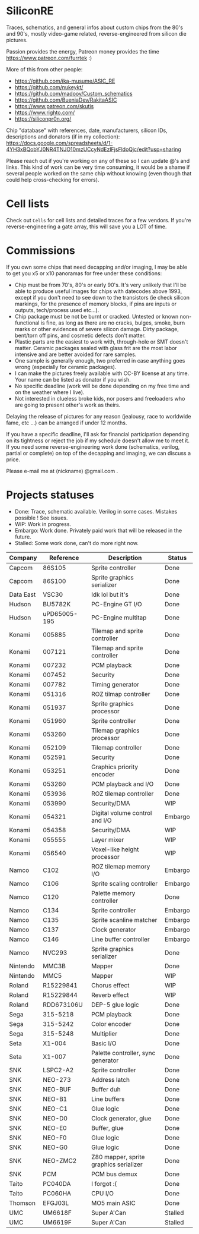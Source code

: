 # SiliconRE

Traces, schematics, and general infos about custom chips from the 80's and 90's, mostly video-game related, reverse-engineered from silicon die pictures.

Passion provides the energy, Patreon money provides the time https://www.patreon.com/furrtek :)

More of this from other people:
- https://github.com/ika-musume/ASIC_RE
- https://github.com/nukeykt/
- https://github.com/madoov/Custom_schematics
- https://github.com/BueniaDev/RakitaASIC
- https://www.patreon.com/skutis
- https://www.righto.com/
- https://siliconpr0n.org/

Chip "database" with references, date, manufacturers, silicon IDs, descriptions and donators (if in my collection): https://docs.google.com/spreadsheets/d/1-4YH3xBQobYJ0NR4TNJO10mzUCcyNdEzlFjsFldoQjc/edit?usp=sharing

Please reach out if you're working on any of these so I can update @'s and links. This kind of work can be very time consuming, it would be a shame if several people worked on the same chip without knowing (even though that could help cross-checking for errors).

# Cell lists

Check out `Cells` for cell lists and detailed traces for a few vendors. If you're reverse-engineering a gate array, this will save you a LOT of time.

# Commissions

If you own some chips that need decapping and/or imaging, I may be able to get you x5 or x10 panoramas for free under these conditions:
* Chip must be from 70's, 80's or early 90's. It's very unlikely that I'll be able to produce useful images for chips with datecodes above 1993, except if you don't need to see down to the transistors (ie check silicon markings, for the presence of memory blocks, if pins are inputs or outputs, tech/process used etc...).
* Chip package must be not be burnt or cracked. Untested or known non-functional is fine, as long as there are no cracks, bulges, smoke, burn marks or other evidences of severe silicon damage. Dirty package, bent/torn off pins, and cosmetic defects don't matter.
* Plastic parts are the easiest to work with, through-hole or SMT doesn't matter. Ceramic packages sealed with glass frit are the most labor intensive and are better avoided for rare samples.
* One sample is generally enough, two preferred in case anything goes wrong (especially for ceramic packages).
* I can make the pictures freely available with CC-BY license at any time. Your name can be listed as donator if you wish.
* No specific deadline (work will be done depending on my free time and on the weather where I live).
* Not interested in clueless broke kids, nor posers and freeloaders who are going to present other's work as theirs.

Delaying the release of pictures for any reason (jealousy, race to worldwide fame, etc ...) can be arranged if under 12 months.

If you have a specific deadline, I'll ask for financial participation depending on its tightness or reject the job if my schedule doesn't allow me to meet it.
If you need some reverse-engineering work done (schematics, verilog, partial or complete) on top of the decapping and imaging, we can discuss a price.

Please e-mail me at (nickname) @gmail.com .

# Projects statuses

* Done: Trace, schematic available. Verilog in some cases. Mistakes possible ! See issues.
* WIP: Work in progress.
* Embargo: Work done. Privately paid work that will be released in the future.
* Stalled: Some work done, can't do more right now.

|Company|Reference|Description|Status|
|-------|---------|-----------|------|
|Capcom |86S105|Sprite controller|Done|
|Capcom |86S100|Sprite graphics serializer|Done|
|Data East |VSC30|Idk lol but it's |Done|
|Hudson|BU5782K|PC-Engine GT I/O|Done|
|Hudson|uPD65005-195|PC-Engine multitap|Done|
|Konami|005885|Tilemap and sprite controller|Done|
|Konami|007121|Tilemap and sprite controller|Done|
|Konami|007232|PCM playback|Done|
|Konami|007452|Security|Done|
|Konami|007782|Timing generator|Done|
|Konami|051316|ROZ tilmap controller|Done|
|Konami|051937|Sprite graphics processor|Done|
|Konami|051960|Sprite controller|Done|
|Konami|053260|Tilemap graphics processor|Done|
|Konami|052109|Tilemap controller|Done|
|Konami|052591|Security|Done|
|Konami|053251|Graphics priority encoder|Done|
|Konami|053260|PCM playback and I/O|Done|
|Konami|053936|ROZ tilemap controller|Done|
|Konami|053990|Security/DMA|WIP|
|Konami|054321|Digital volume control and I/O|Embargo|
|Konami|054358|Security/DMA|WIP|
|Konami|055555|Layer mixer|WIP|
|Konami|056540|Voxel-like height processor|WIP|
|Namco|C102|ROZ tilemap memory I/O|Embargo|
|Namco|C106|Sprite scaling controller|Embargo|
|Namco|C120|Palette memory controller|Done|
|Namco|C134|Sprite controller|Embargo|
|Namco|C135|Sprite scanline matcher|Embargo|
|Namco|C137|Clock generator|Embargo|
|Namco|C146|Line buffer controller|Embargo|
|Namco|NVC293|Sprite graphics serializer|Done|
|Nintendo|MMC3B|Mapper|Done|
|Nintendo|MMC5|Mapper|WIP|
|Roland|R15229841|Chorus effect|WIP|
|Roland|R15229844|Reverb effect|WIP|
|Roland|RDD673106U|DEP-5 glue logic|Done|
|Sega|315-5218|PCM playback|Done|
|Sega|315-5242|Color encoder|Done|
|Sega|315-5248|Multiplier|Done|
|Seta|X1-004|Basic I/O|Done|
|Seta|X1-007|Palette controller, sync generator|Done|
|SNK|LSPC2-A2|Sprite controller|Done|
|SNK|NEO-273|Address latch|Done|
|SNK|NEO-BUF|Buffer duh|Done|
|SNK|NEO-B1|Line buffers|Done|
|SNK|NEO-C1|Glue logic|Done|
|SNK|NEO-D0|Clock generator, glue|Done|
|SNK|NEO-E0|Buffer, glue|Done|
|SNK|NEO-F0|Glue logic|Done|
|SNK|NEO-G0|Glue logic|Done|
|SNK|NEO-ZMC2|Z80 mapper, sprite graphics serializer|Done|
|SNK|PCM|PCM bus demux|Done|
|Taito|PC040DA|I forgot :(|Done|
|Taito|PC060HA|CPU I/O|Done|
|Thomson|EFGJ03L|MO5 main ASIC|Done|
|UMC|UM6618F|Super A'Can|Stalled|
|UMC|UM6619F|Super A'Can|Stalled|
